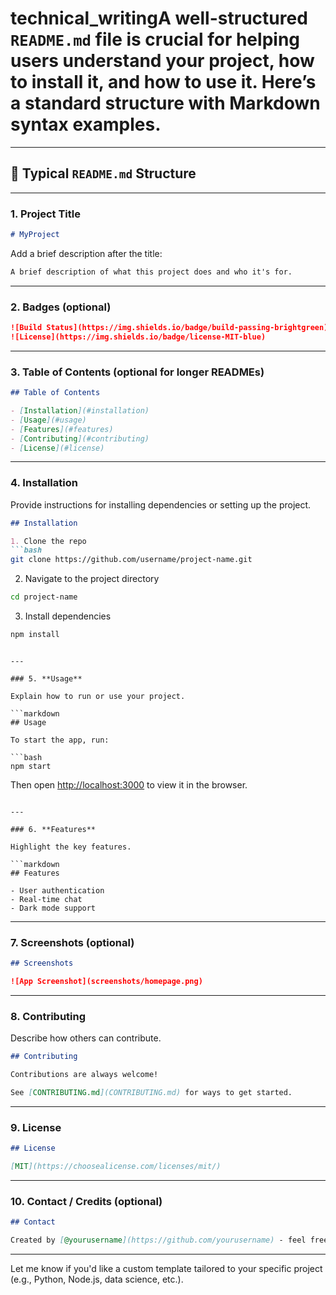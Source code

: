 # technical_writingA well-structured `README.md` file is crucial for helping users understand your project, how to install it, and how to use it. Here’s a standard structure with Markdown syntax examples.

---

## 📄 **Typical `README.md` Structure**

---

### 1. **Project Title**

```markdown
# MyProject
```

Add a brief description after the title:

```markdown
A brief description of what this project does and who it's for.
```

---

### 2. **Badges (optional)**

```markdown
![Build Status](https://img.shields.io/badge/build-passing-brightgreen)
![License](https://img.shields.io/badge/license-MIT-blue)
```

---

### 3. **Table of Contents (optional for longer READMEs)**

```markdown
## Table of Contents

- [Installation](#installation)
- [Usage](#usage)
- [Features](#features)
- [Contributing](#contributing)
- [License](#license)
```

---

### 4. **Installation**

Provide instructions for installing dependencies or setting up the project.

````markdown
## Installation

1. Clone the repo
```bash
git clone https://github.com/username/project-name.git
````

2. Navigate to the project directory

```bash
cd project-name
```

3. Install dependencies

```bash
npm install
```

````

---

### 5. **Usage**

Explain how to run or use your project.

```markdown
## Usage

To start the app, run:

```bash
npm start
````

Then open [http://localhost:3000](http://localhost:3000) to view it in the browser.

````

---

### 6. **Features**

Highlight the key features.

```markdown
## Features

- User authentication
- Real-time chat
- Dark mode support
````

---

### 7. **Screenshots (optional)**

```markdown
## Screenshots

![App Screenshot](screenshots/homepage.png)
```

---

### 8. **Contributing**

Describe how others can contribute.

```markdown
## Contributing

Contributions are always welcome!

See [CONTRIBUTING.md](CONTRIBUTING.md) for ways to get started.
```

---

### 9. **License**

```markdown
## License

[MIT](https://choosealicense.com/licenses/mit/)
```

---

### 10. **Contact / Credits (optional)**

```markdown
## Contact

Created by [@yourusername](https://github.com/yourusername) - feel free to reach out!
```

---

Let me know if you'd like a custom template tailored to your specific project (e.g., Python, Node.js, data science, etc.).

